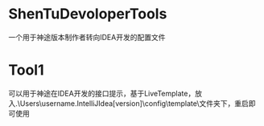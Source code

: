 # ShenTuDevoloperTools
一个用于神途版本制作者转向IDEA开发的配置文件
# Tool1
可以用于神途在IDEA开发的接口提示，基于LiveTemplate，放入.\Users\username\.IntelliJIdea[version]\config\template\文件夹下，重启即可使用
